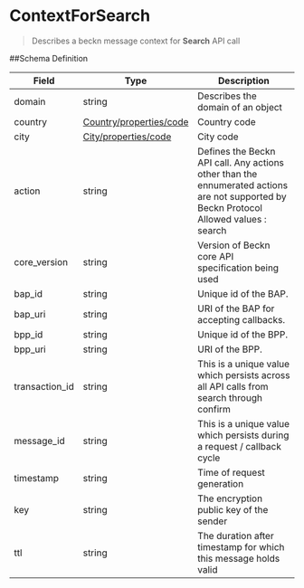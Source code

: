 # ContextForSearch

> Describes a beckn message context for **Search** API call

##Schema Definition

| **Field**      | **Type**                                                                  | **Description**                                                                                                                              |
| -------------- | ------------------------------------------------------------------------- | -------------------------------------------------------------------------------------------------------------------------------------------- |
| domain         | string                                                                    | Describes the domain of an object                                                                                                            |
| country        | [Country/properties/code](/reference/0.9.3/core/schema-reference/country) | Country code                                                                                                                                 |
| city           | [City/properties/code](/reference/0.9.3/core/schema-reference/city)       | City code                                                                                                                                    |
| action         | string                                                                    | Defines the Beckn API call. Any actions other than the ennumerated actions are not supported by Beckn Protocol <br/> Allowed values : search |
| core_version   | string                                                                    | Version of Beckn core API specification being used                                                                                           |
| bap_id         | string                                                                    | Unique id of the BAP.                                                                                                                        |
| bap_uri        | string                                                                    | URI of the BAP for accepting callbacks.                                                                                                      |
| bpp_id         | string                                                                    | Unique id of the BPP.                                                                                                                        |
| bpp_uri        | string                                                                    | URI of the BPP.                                                                                                                              |
| transaction_id | string                                                                    | This is a unique value which persists across all API calls from search through confirm                                                       |
| message_id     | string                                                                    | This is a unique value which persists during a request / callback cycle                                                                      |
| timestamp      | string                                                                    | Time of request generation                                                                                                                   |
| key            | string                                                                    | The encryption public key of the sender                                                                                                      |
| ttl            | string                                                                    | The duration after timestamp for which this message holds valid                                                                              |
